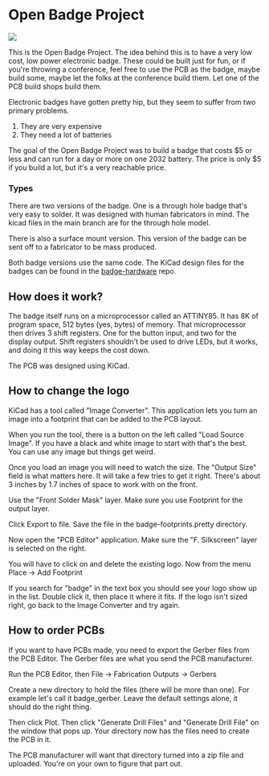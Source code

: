 # Open Badge Project

![](<../images/badge.gif>)

This is the Open Badge Project. The idea behind this is to have a very low cost, low power electronic badge. These could be built just for fun, or if you're throwing a conference, feel free to use the PCB as the badge, maybe build some, maybe let the folks at the conference build them. Let one of the PCB build shops build them.

Electronic badges have gotten pretty hip, but they seem to suffer from two primary problems.
1) They are very expensive
1) They need a lot of batteries

The goal of the Open Badge Project was to build a badge that costs $5 or less and can run for a day or more on one 2032 battery. The price is only $5 if you build a lot, but it's a very reachable price.

### Types
There are two versions of the badge. One is a through hole badge that's very easy to solder. It was designed with human fabricators in mind. The kicad files in the main branch are for the through hole model.

There is also a surface mount version. This version of the badge can be sent off to a fabricator to be mass produced.

Both badge versions use the same code. The KiCad design files for the badges can be found in the [badge-hardware](https://github.com/OpenBadgeProject/badge-hardware) repo.

## How does it work?
The badge itself runs on a microprocessor called an ATTINY85. It has 8K of program space, 512 bytes (yes, bytes) of memory. That microprocessor then drives 3 shift registers. One for the button input, and two for the display output. Shift registers shouldn't be used to drive LEDs, but it works, and doing it this way keeps the cost down.

The PCB was designed using KiCad.


## How to change the logo
KiCad has a tool called "Image Converter". This application lets you turn an image into a footprint that can be added to the PCB layout.

When you run the tool, there is a button on the left called "Load Source Image". If you have a black and white image to start with that's the best. You can use any image but things get weird.

Once you load an image you will need to watch the size. The "Output Size" field is what matters here. It will take a few tries to get it right. There's about 3 inches by 1.7 inches of space to work with on the front.

Use the "Front Solder Mask" layer. Make sure you use Footprint for the output layer.

Click Export to file. Save the file in the badge-footprints.pretty directory.

Now open the "PCB Editor" application. Make sure the "F. Silkscreen" layer is selected on the right.

You will have to click on and delete the existing logo. Now from the menu Place -> Add Footprint

If you search for "badge" in the text box you should see your logo show up in the list. Double click it, then place it where it fits. If the logo isn't sized right, go back to the Image Converter and try again.

## How to order PCBs
If you want to have PCBs made, you need to export the Gerber files from the PCB Editor. The Gerber files are what you send the PCB manufacturer.

Run the PCB Editor, then File -> Fabrication Outputs -> Gerbers

Create a new directory to hold the files (there will be more than one). For example let's call it badge_gerber. Leave the default settings alone, it should do the right thing.

Then click Plot. Then click "Generate Drill Files" and "Generate Drill File" on the window that pops up. Your directory now has the files need to create the PCB in it.

The PCB manufacturer will want that directory turned into a zip file and uploaded. You're on your own to figure that part out.
